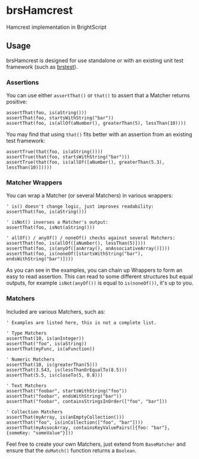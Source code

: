 # brsHamcrest
Hamcrest implementation in BrightScript


## Usage
brsHamcrest is designed for use standalone or with an existing unit test framework (such as [brstest](https://github.com/MarkRoddy/brstest)).


### Assertions
You can use either `assertThat()` or `that()` to assert that a Matcher returns positive:
```brightscript
assertThat(foo, is(aString()))
assertThat(foo, startsWithString("bar"))
assertThat(foo, is(allOf(aNumber(), greaterThan(5), lessThan(10))))
```

You may find that using `that()` fits better with an assertion from an existing test framework:
```brightscript
assertTrue(that(foo, is(aString())))
assertTrue(that(foo, startsWithString("bar")))
assertTrue(that(foo, is(allOf([aNumber(), greaterThan(5.3), lessThan(10)]))))
```


### Matcher Wrappers
You can wrap a Matcher (or several Matchers) in various wrappers:
```brightscript
' is() doesn't change logic, just improves readability:
assertThat(foo, is(aString()))

' isNot() inverses a Matcher's output:
assertThat(foo, isNot(aString()))

' allOf() / anyOf() / noneOf() checks against several Matchers:
assertThat(foo, is(allOf([aNumber(), lessThan(5)])))
assertThat(foo, is(anyOf([anArray(), anAssociativeArray()])))
assertThat(foo, is(noneOf([startsWithString("bar"), endsWithString("bar")])))
```
As you can see in the examples, you can chain up Wrappers to form an easy to read assertion. This can read to some different structures but equal outputs, for example `isNot(anyOf())` is equal to `is(noneOf())`, it's up to you.


### Matchers
Included are various Matchers, such as:
```brightscript
' Examples are listed here, this is not a complete list.

' Type Matchers
assertThat(10, is(anInteger))
assertThat("foo", is(aString))
assertThat(myFunc, is(aFunction))

' Numeric Matchers
assertThat(10, is(greaterThan(5)))
assertThat(3.543, is(lessThanOrEqualTo(8.5)))
assertThat(5.5, is(closeTo(5, 0.8)))

' Text Matchers
assertThat("foobar", startsWithString("foo"))
assertThat("foobar", endsWithString("bar"))
assertThat("foobar", containsStringsInOrder(["foo", "bar"]))

' Collection Matchers
assertThat(myArray, is(anEmptyCollection()))
assertThat("foo", is(inCollection(["foo", "bar"])))
assertThat(myAssocArray, containsKeyValuePairs([{foo: "bar"}, {someKey: "someValue"}]))
```

Feel free to create your own Matchers, just extend from `BaseMatcher` and ensure that the `doMatch()` function returns a `Boolean`.